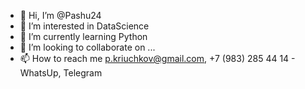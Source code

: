 - 👋 Hi, I’m @Pashu24
- 👀 I’m interested in DataScience
- 🌱 I’m currently learning Python
- 💞️ I’m looking to collaborate on ...
- 📫 How to reach me p.kriuchkov@gmail.com, +7 (983) 285 44 14 - WhatsUp, Telegram

<!---
Pashu24/Pashu24 is a ✨ special ✨ repository because its `README.md` (this file) appears on your GitHub profile.
You can click the Preview link to take a look at your changes.
--->
